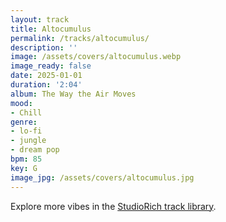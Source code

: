 ```yaml
---
layout: track
title: Altocumulus
permalink: /tracks/altocumulus/
description: ''
image: /assets/covers/altocumulus.webp
image_ready: false
date: 2025-01-01
duration: '2:04'
album: The Way the Air Moves
mood:
- Chill
genre:
- lo-fi
- jungle
- dream pop
bpm: 85
key: G
image_jpg: /assets/covers/altocumulus.jpg
---
```


Explore more vibes in the [StudioRich track library](/tracks/).
